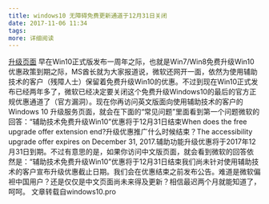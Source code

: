 ```yaml
---
title: windows10 无障碍免费更新通道于12月31日关闭
date: 2017-11-06 11:34
tags:
more: 详细阅读
---
```

[升级页面](https://www.microsoft.com/zh-cn/accessibility/windows10upgrade)
早在Win10正式版发布一周年之际，也就是Win7/Win8免费升级Win10优惠政策到期之际，MS酋长就为大家报道说，微软还网开一面，依然为使用辅助技术的客户（残障人士）保留着免费升级Win10的优惠。不过到现在Win10正式发布已经两年多了，微软已经决定要关闭这个免费升级Windows10的最后的官方正规优惠通道了（官方漏洞）。现在你再访问英文版面向使用辅助技术的客户的 Windows 10 升级服务页面，就会在下面的“常见问题”里面看到第一个问题微软的回答：“辅助技术免费升级Win10”优惠将于12月31日结束When does the free upgrade offer extension end?升级优惠推广什么时候结束？The accessibility upgrade offer expires on December 31, 2017.辅助功能升级优惠将于2017年12月31日到期。不过有意思的是，如果你访问中文版页面，就会看到微软的回答依然是：“辅助技术免费升级Win10”优惠将于12月31日结束我们尚未针对使用辅助技术的客户宣布升级优惠截止日期。我们会在优惠结束之前发布公告。难道是微软偏袒中国用户？还是仅仅是中文页面尚未来得及更新？相信最迟两个月就能知道了，呵呵。
文章转载自windows10.pro